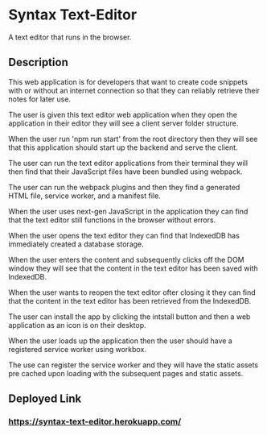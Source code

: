 # Syntax Text-Editor
A text editor that runs in the browser.

## Description
This web application is for developers that want to create code snippets with or without an internet connection so that they can reliably retrieve their notes for later use.

The user is given this text editor web application when they open the application in their editor they will see a client server folder structure.

When the user run 'npm run start' from the root directory then they will see that this application should start up the backend and serve the client.

The user can run the text editor applications from their terminal they will then find that their JavaScript files have been bundled using webpack.

The user can run the webpack plugins and then they find a generated HTML file, service worker, and a manifest file.

When the user uses next-gen JavaScript in the application they can find that the text editor still functions in the browser without errors.

When the user opens the text editor they can find that IndexedDB has immediately created a database storage.

When the user enters the content and subsequently clicks off the DOM window they will see that the content in the text editor has been saved with IndexedDB.

When the user wants to reopen the text editor ofter closing it they can find that the content in the text editor has been retrieved from the IndexedDB.

The user can install the app by clicking the intstall button and then a web application as an icon is on their desktop.

When the user loads up the application then the user should have a registered service worker using workbox.

The use can register the service worker and they will have the static assets pre cached upon loading with the subsequent pages and static assets.

## Deployed Link
### https://syntax-text-editor.herokuapp.com/

